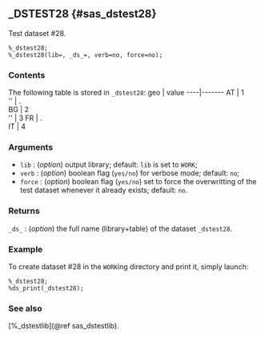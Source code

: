 ## _DSTEST28 {#sas_dstest28}
Test dataset #28.

	%_dstest28;
	%_dstest28(lib=, _ds_=, verb=no, force=no);

### Contents
The following table is stored in `_dstest28`:
geo | value 
----|-------
 AT |  1    
 '' |  .  
 BG |  2  
 '' |  3 
 FR |  .  
 IT |  4 

### Arguments
* `lib` : (_option_) output library; default: `lib` is set to `WORK`;
* `verb` : (_option_) boolean flag (`yes/no`) for verbose mode; default: `no`;
* `force` : (_option_) boolean flag (`yes/no`) set to force the overwritting of the
	test dataset whenever it already exists; default: `no`. 

### Returns
`_ds_` : (_option_) the full name (library+table) of the dataset `_dstest28`.

### Example
To create dataset #28 in the `WORK`ing directory and print it, simply launch:
	
	%_dstest28;
	%ds_print(_dstest28);

### See also
[%_dstestlib](@ref sas_dstestlib).
